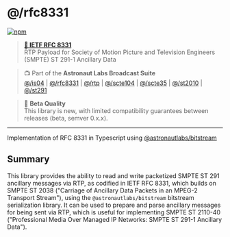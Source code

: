 # @/rfc8331
[![npm](https://img.shields.io/npm/v/@astronautlabs/rfc8331)](https://npmjs.com/package/@astronautlabs/rfc8331)

> **[📜 IETF RFC 8331](https://tools.ietf.org/html/rfc8331)**  
> RTP Payload for Society of Motion Picture and Television Engineers (SMPTE) ST 291-1 Ancillary Data

> 📺 Part of the **Astronaut Labs Broadcast Suite**  
> [@/is04](https://github.com/astronautlabs/is04) |
> [@/rfc8331](https://github.com/astronautlabs/rfc8331) |
> [@/rtp](https://github.com/astronautlabs/rtp) |
> [@/scte104](https://github.com/astronautlabs/scte104) | 
> [@/scte35](https://github.com/astronautlabs/scte35) | 
> [@/st2010](https://github.com/astronautlabs/st2010) | 
> [@/st291](https://github.com/astronautlabs/st291)

> 📝 **Beta Quality**  
> This library is new, with limited compatibility guarantees between 
> releases (beta, semver 0.x.x).

---

Implementation of RFC 8331 in Typescript using [@astronautlabs/bitstream](https://github.com/astronautlabs/bitstream)

## Summary
This library provides the ability to read and write packetized SMPTE ST 291 ancillary messages via RTP, as codified in 
IETF RFC 8331, which builds on SMPTE ST 2038 ("Carriage of Ancillary Data Packets in an MPEG-2 Transport Stream"), using 
the `@astronautlabs/bitstream` bitstream serialization library. It can be used to prepare and parse ancillary messages 
for being sent via RTP, which is useful for implementing SMPTE ST 2110-40 ("Professional Media Over Managed IP Networks: 
SMPTE ST 291-1 Ancillary Data").